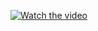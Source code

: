  [![Watch the video](https://img.youtube.com/vi/<nwOTfhLSqN0?si=swrHeyFx7PHTLaAo>/0.jpg)](https://youtu.be/<nwOTfhLSqN0?si=swrHeyFx7PHTLaAo>)
